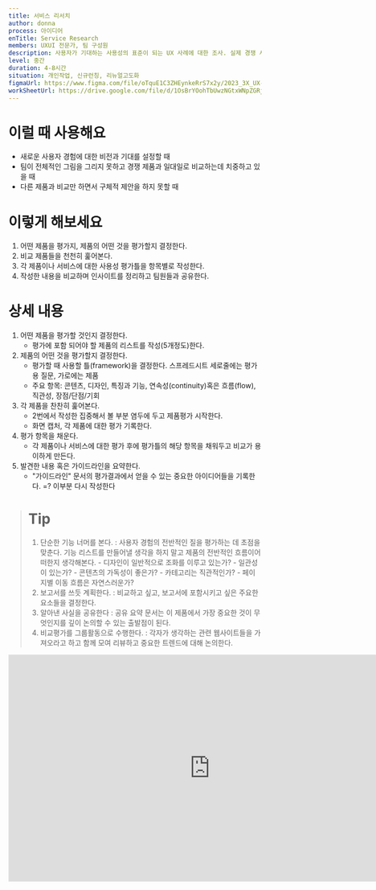 ```yaml
---
title: 서비스 리서치
author: donna
process: 아이디어
enTitle: Service Research
members: UXUI 전문가, 팀 구성원
description: 사용자가 기대하는 사용성의 표준이 되는 UX 사례에 대한 조사. 실제 경쟁 서비스가 아닌, 사용자들이 일상적으로 사용할만한 제품들을 살펴보는 것.  
level: 중간
duration: 4-8시간
situation: 개인작업, 신규런칭, 리뉴얼고도화
figmaUrl: https://www.figma.com/file/oTquE1C3ZHEynkeRrS7x2y/2023_3X_UX-Card_WorkSheet_Ver.3?type=design&node-id=104-2478&mode=design&t=uMLYbDeXRC8639ZD-4
workSheetUrl: https://drive.google.com/file/d/1OsBrYOohTbUwzNGtxWNpZGRjN6ig85D8/view?usp=sharing
---
```


<!-- 프로세스별 보기: 공감, 설계, 프로토타입, 테스트 -->
<!--UXUI 전문가, 팀 구성원, 사용자, 이해관계자, 누구나 -->
<!--level: 쉬움, 중간, 어려움-->
<!--개인작업, 신규런칭, 리뉴얼고도화-->

# 이럴 때 사용해요

- 새로운 사용자 경험에 대한 비전과 기대를 설정할 때 
- 팀이 전체적인 그림을 그리지 못하고 경쟁 제품과 일대일로 비교하는데 치중하고 있을 때 
- 다른 제품과 비교만 하면서 구체적 제안을 하지 못할 때

# 이렇게 해보세요

1.  어떤 제품을 평가지, 제품의 어떤 것을 평가할지 결정한다.
2. 비교 제품들을 천천히 훑어본다.
3. 각 제품이나 서비스에 대한 사용성 평가틀을 항목별로 작성한다.
4. 작성한 내용을 비교하며 인사이트를 정리하고 팀원들과 공유한다.

# 상세 내용

1. 어떤 제품을 평가할 것인지 결정한다. 
    - 평가에 포함 되어야 할 제품의 리스트를 작성(5개정도)한다. 
2. 제품의 어떤 것을 평가할지 결정한다. 
    - 평가할 때 사용할 틀(framework)을 결정한다. 스프레드시트 세로줄에는 평가용 질문, 가로에는 제품 
    - 주요 항목: 콘텐츠, 디자인, 특징과 기능, 연속성(continuity)혹은 흐름(flow), 직관성, 장점/단점/기회 
3. 각 제품을 찬찬히 훑어본다. 
    - 2번에서 작성한 집중해서 볼 부분 염두에 두고 제품평가 시작한다. 
    - 화면 캡처, 각 제품에 대한 평가 기록한다. 
4. 평가 항목을 채운다. 
    - 각 제품이나 서비스에 대한 평가 후에 평가틀의 해당 항목을 채워두고 비교가 용이하게 만든다. 
5. 발견한 내용 혹은 가이드라인을 요약한다. 
    - "가이드라인" 문서의 평가결과에서 얻을 수 있는 중요한 아이디어들을 기록한다. =? 이부분 다시 작성한다

> # Tip
> 1. 단순한 기능 너머를 본다. : 사용자 경험의 전반적인 질을 평가하는 데 초점을 맞춘다. 기능 리스트를 만들어낼 생각을 하지 말고 제품의 전반적인 흐름이어떠한지 생각해본다.
    - 디자인이 일반적으로 조화를 이루고 있는가?
    - 일관성이 있는가?
    - 콘텐츠의 가독성이 좋은가?
    - 카테고리는 직관적인가?
    - 페이지별 이동 흐름은 자연스러운가?
> 2. 보고서를 쓰듯 계획한다. : 비교하고 싶고, 보고서에 포함시키고 싶은 주요한 요소들을 결정한다.
> 3. 알아낸 사실을 공유한다 : 공유 요약 문서는 이 제품에서 가장 중요한 것이 무엇인지를 깊이 논의할 수 있는 출발점이 된다.
> 4. 비교평가를 그룹활동으로 수행한다. : 각자가 생각하는 관련 웹사이트들을 가져오라고 하고 함께 모여 리뷰하고 중요한 트렌드에 대해 논의한다.

<iframe style="border: 1px solid rgba(0, 0, 0, 0.1);" width="800" height="450" src="https://www.figma.com/embed?embed_host=share&url=https%3A%2F%2Fwww.figma.com%2Ffile%2FoTquE1C3ZHEynkeRrS7x2y%2F2023_3X_UX-Card_WorkSheet_Ver.3%3Ftype%3Ddesign%26node-id%3D104%253A2480%26mode%3Ddesign%26t%3DtGbsZ1SuS9WkfKu2-1" allowfullscreen></iframe>
